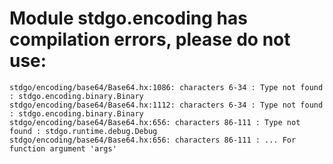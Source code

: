 # Module stdgo.encoding has compilation errors, please do not use:
```
stdgo/encoding/base64/Base64.hx:1086: characters 6-34 : Type not found : stdgo.encoding.binary.Binary
stdgo/encoding/base64/Base64.hx:1112: characters 6-34 : Type not found : stdgo.encoding.binary.Binary
stdgo/encoding/base64/Base64.hx:656: characters 86-111 : Type not found : stdgo.runtime.debug.Debug
stdgo/encoding/base64/Base64.hx:656: characters 86-111 : ... For function argument 'args'

```

